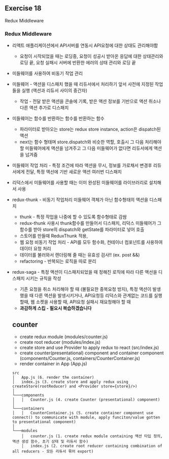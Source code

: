 ## Exercise 18

Redux Middleware

### Redux Middleware

* 리액트 애플리케이션에서 API서버를 연동시 API요청에 대한 상태도 관리해야함
  * 요청이 시작되었을 때는 로딩중, 요청이 성공시 받아온 응답에 대한 상태관리와 로딩 끝, 요청 실패시 서버에 반환한 에러의 상태 관리와 로딩 끝
* 미들웨어를 사용하여 비동기 작업 관리
* 미들웨어 - 액션을 디스패치 했을 때 리듀서에서 처리하기 앞서 사전에 지정된 작업들을 실행 (액션과 리듀서 사이의 중간자)
  * 작업 - 전달 받은 액션을 콘솔에 기록, 받은 액션 정보를 기반으로 액션 취소나 다른 액션 추가로 디스패치
* 미들웨어는 함수를 반환하는 함수를 반환하는 함수
  * 파라미터로 받아오는 store는 redux store instance, action은 dispatch된 액션
  * next는 함수 형태며 store.dispatch와 비슷한 역할, 호출시 그 다음 처리해야 할 미들웨어에게 액션을 넘겨주고 그 다음 미들웨어가 없다면 리듀서에게 액션을 넘겨줌
* 미들웨어 작업 처리 - 특정 조건에 따라 액션을 무시, 정보를 가로채서 변경후 리듀서에게 전달, 특정 액선에 기반 새로운 액션 여러번 디스패치
* 리덕스에서 미들웨어를 사용할 때는 이미 완성된 미들웨어를 라이브러리로 설치해서 사용
* redux-thunk - 비동기 작업처리 미들웨어 객체가 아닌 함수형태의 액션을 디스패치
  * thunk - 특정 작업을 나중에 할 수 있도록 함수형태로 감쌈
  * redux-thunk 사용시 thunk함수를 만들어서 디스패치, 리덕스 미들웨어가 그 함수를 받아 store의 dispatch와 getState를 파라미터로 넣어 호출
  * 스토어를 만들때 ReduxThunk 적용, 
  * 웹 요청 비동기 작업 처리 - API를 모두 함수화, 컨테이너 컴포넌트를 사용하여 데이터 요청 처리
  * 데이터를 불러와서 렌더링해 줄 때는 유효성 검사!! (ex. post &&)
  * refactoring - 반복되는 로직을 따로 분리
* redux-saga - 특정 액션이 디스패치되었을 때 정해진 로직에 따라 다른 액선을 디스패치 시키는 규칙을 작성
  * 기존 요청을 취소 처리해야 할 때 (불필요한 중복요청 방지), 특정 액션이 발생했을 때 다른 액션을 발생시키거나, API요청등 리덕스와 관계없는 코드를 실행할때, 웹 소켓을 사용할 때, API요청 실패시 재요청해야 할 때
  * **과감하게 스킵 - 필요시 복습하겠습니다**

  ## counter

  * create redux module (modules/counter.js)
  * create root reducer (modules/index.js)
  * create store and use Provider to apply redux to react (src/index.js)
  * create counter(presentational) component and container component (components/Counter.js, containers/CounterContainer.js)
  * render container in App (App.js)

  ```
  src
  │   App.js (6. render the container)
  │   index.js (3. create store and apply redux using createStore(rootReducer) and <Provider store={store}/>)
  │
  └───components
  │   │   Counter.js (4. create Counter (presentational) component)
  │   
  └───containers
  │   │   CounterContainer.js (5. create container component use connect() to communicate with module, apply funciton/value gotten to presentational component)
  │   
  └───modules
      │   counter.js (1. create redux module containing 액션 타입 정의, 액션 생성 함수, 초기 상태 및 리듀서 함수)
      │   index.js (2. create root reducer containing combination of all reducers - 모든 리듀서 묶어 export)

  ```



